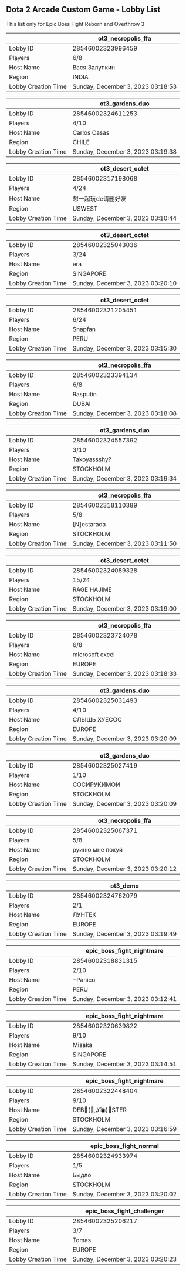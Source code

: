 ## Dota 2 Arcade Custom Game - Lobby List

This list only for Epic Boss Fight Reborn and Overthrow 3

|  | ot3_necropolis_ffa |
| ------ | ------ |
| Lobby ID | 28546002323996459 |
| Players | 6/8 |
| Host Name | Вася Залупкин |
| Region | INDIA |
| Lobby Creation Time | Sunday, December 3, 2023 03:18:53 |


|  | ot3_gardens_duo |
| ------ | ------ |
| Lobby ID | 28546002324611253 |
| Players | 4/10 |
| Host Name | Carlos Casas |
| Region | CHILE |
| Lobby Creation Time | Sunday, December 3, 2023 03:19:38 |


|  | ot3_desert_octet |
| ------ | ------ |
| Lobby ID | 28546002317198068 |
| Players | 4/24 |
| Host Name | 想一起玩de请删好友 |
| Region | USWEST |
| Lobby Creation Time | Sunday, December 3, 2023 03:10:44 |


|  | ot3_desert_octet |
| ------ | ------ |
| Lobby ID | 28546002325043036 |
| Players | 3/24 |
| Host Name | era |
| Region | SINGAPORE |
| Lobby Creation Time | Sunday, December 3, 2023 03:20:10 |


|  | ot3_desert_octet |
| ------ | ------ |
| Lobby ID | 28546002321205451 |
| Players | 6/24 |
| Host Name | Snapfan | |
| Region | PERU |
| Lobby Creation Time | Sunday, December 3, 2023 03:15:30 |


|  | ot3_necropolis_ffa |
| ------ | ------ |
| Lobby ID | 28546002323394134 |
| Players | 6/8 |
| Host Name | Rasputin |
| Region | DUBAI |
| Lobby Creation Time | Sunday, December 3, 2023 03:18:08 |


|  | ot3_gardens_duo |
| ------ | ------ |
| Lobby ID | 28546002324557392 |
| Players | 3/10 |
| Host Name | Takoyassshy? |
| Region | STOCKHOLM |
| Lobby Creation Time | Sunday, December 3, 2023 03:19:34 |


|  | ot3_necropolis_ffa |
| ------ | ------ |
| Lobby ID | 28546002318110389 |
| Players | 5/8 |
| Host Name | [N]estarada |
| Region | STOCKHOLM |
| Lobby Creation Time | Sunday, December 3, 2023 03:11:50 |


|  | ot3_desert_octet |
| ------ | ------ |
| Lobby ID | 28546002324089328 |
| Players | 15/24 |
| Host Name | RAGE HAJIME |
| Region | STOCKHOLM |
| Lobby Creation Time | Sunday, December 3, 2023 03:19:00 |


|  | ot3_necropolis_ffa |
| ------ | ------ |
| Lobby ID | 28546002323724078 |
| Players | 6/8 |
| Host Name | microsoft excel |
| Region | EUROPE |
| Lobby Creation Time | Sunday, December 3, 2023 03:18:33 |


|  | ot3_gardens_duo |
| ------ | ------ |
| Lobby ID | 28546002325031493 |
| Players | 4/10 |
| Host Name | СЛЫШЬ ХУЕСОС |
| Region | EUROPE |
| Lobby Creation Time | Sunday, December 3, 2023 03:20:09 |


|  | ot3_gardens_duo |
| ------ | ------ |
| Lobby ID | 28546002325027419 |
| Players | 1/10 |
| Host Name | СОСИРУКИМОИ |
| Region | STOCKHOLM |
| Lobby Creation Time | Sunday, December 3, 2023 03:20:09 |


|  | ot3_necropolis_ffa |
| ------ | ------ |
| Lobby ID | 28546002325067371 |
| Players | 5/8 |
| Host Name | руиню мне похуй |
| Region | STOCKHOLM |
| Lobby Creation Time | Sunday, December 3, 2023 03:20:12 |


|  | ot3_demo |
| ------ | ------ |
| Lobby ID | 28546002324762079 |
| Players | 2/1 |
| Host Name | ЛУНТЕК |
| Region | EUROPE |
| Lobby Creation Time | Sunday, December 3, 2023 03:19:49 |


|  | epic_boss_fight_nightmare |
| ------ | ------ |
| Lobby ID | 28546002318831315 |
| Players | 2/10 |
| Host Name | -Panico |
| Region | PERU |
| Lobby Creation Time | Sunday, December 3, 2023 03:12:41 |


|  | epic_boss_fight_nightmare |
| ------ | ------ |
| Lobby ID | 28546002320639822 |
| Players | 9/10 |
| Host Name | Misaka |
| Region | SINGAPORE |
| Lobby Creation Time | Sunday, December 3, 2023 03:14:51 |


|  | epic_boss_fight_nightmare |
| ------ | ------ |
| Lobby ID | 28546002322448404 |
| Players | 9/10 |
| Host Name | DEB(◉ ͜ʖ ͡◉)STER |
| Region | STOCKHOLM |
| Lobby Creation Time | Sunday, December 3, 2023 03:16:59 |


|  | epic_boss_fight_normal |
| ------ | ------ |
| Lobby ID | 28546002324933974 |
| Players | 1/5 |
| Host Name | Быдло |
| Region | STOCKHOLM |
| Lobby Creation Time | Sunday, December 3, 2023 03:20:02 |


|  | epic_boss_fight_challenger |
| ------ | ------ |
| Lobby ID | 28546002325206217 |
| Players | 3/7 |
| Host Name | Tomas |
| Region | EUROPE |
| Lobby Creation Time | Sunday, December 3, 2023 03:20:23 |


